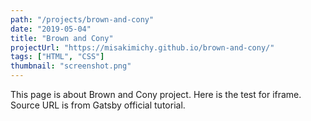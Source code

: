 ```yaml
---
path: "/projects/brown-and-cony"
date: "2019-05-04"
title: "Brown and Cony"
projectUrl: "https://misakimichy.github.io/brown-and-cony/"
tags: ["HTML", "CSS"]
thumbnail: "screenshot.png"
---
```

This page is about Brown and Cony project.
Here is the test for iframe. Source URL is from Gatsby official tutorial.